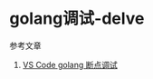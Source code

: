 # golang调试-delve

参考文章

1. [VS Code golang 断点调试](https://blog.csdn.net/ucmir183/article/details/89277679)